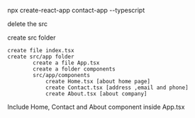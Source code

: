 npx create-react-app contact-app --typescript

delete the src

create src folder
    
    create file index.tsx
    create src/app folder
            create a file App.tsx
            create a folder components
            src/app/components
                create Home.tsx [about home page]
                create Contact.tsx [address ,email and phone]
                create About.tsx [about company]
                

Include Home, Contact and About component inside App.tsx

